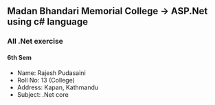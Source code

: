 ## Madan Bhandari Memorial College -> ASP.Net using c# language
### All .Net exercise 
#### 6th Sem
- Name: Rajesh Pudasaini
- Roll No: 13 (College)
- Address: Kapan, Kathmandu
- Subject: .Net core 

